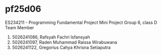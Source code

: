 # pf25d06
ES234211 - Programming Fundamental Project
Mini Project 
Group 6, class D
Team Member 
1. 5026241086, Rafsyah Fachri Isfansyah
2. 5026241097, Raden Muhammad Raissa Wirabuwana
3. 5026241122, Gregorius Cahya Khrisna Setiaputra
